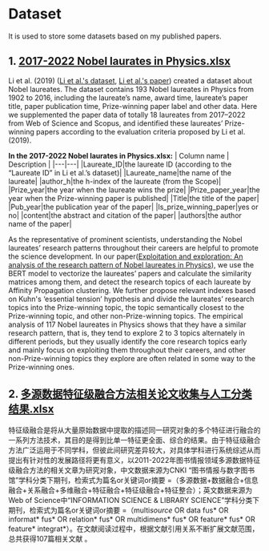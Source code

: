 # Dataset
It is used to store some datasets based on my published papers.

## 1. [2017-2022 Nobel laurates in Physics.xlsx](https://github.com/Olivercyf/Paper-dataset/blob/main/2017-2022%20Nobel%20laurates%20in%20Physics.xlsx)
Li et al. (2019) ([Li et al.'s dataset](https://dataverse.harvard.edu/dataset.xhtml?persistentId=doi:10.7910/DVN/6NJ5RN), [Li et al.'s paper](https://www.nature.com/articles/s41597-019-0033-6)) created a dataset about Nobel laureates. The dataset contains 193 Nobel laureates in Physics from 1902 to 2016, including the laureate’s name, award time, laureate’s paper title, paper publication time, Prize-winning paper label and other data. Here we supplemented the paper data of totally 18 laureates from 2017–2022 from Web of Science and Scopus, and identified these laureates’ Prize-winning papers according to the evaluation criteria proposed by Li et al. (2019).

**In the 2017-2022 Nobel laurates in Physics.xlsx:**
| Column name | Description |
|---|---|
|Laureate_ID|the laureate ID (according to the “Laureate ID” in Li et al.’s dataset)|
|Laureate_name|the name of the laureate|
|author_h|the h-index of the laureate (from the Scope)|
|Prize_year|the year when the laureate wins the prize|
|Prize_paper_year|the year when the Prize-winning paper is published|
|Title|the title of the paper|
|Pub_year|the publication year of the paper|
|Is_prize_winning_paper|yes or no|
|content|the abstract and citation of the paper|
|authors|the author name of the paper|

As the representative of prominent scientists, understanding the Nobel laureates’ research patterns throughout their careers are helpful to promote the science development. In our paper([Exploitation and exploration: An analysis of the research pattern of Nobel laureates in Physics](https://www.sciencedirect.com/science/article/pii/S1751157723000536?dgcid=coauthor)), we use the BERT model to vectorize the laureates’ papers and calculate the similarity matrices among them, and detect the research topics of each laureate by Affinity Propagation clustering. We further propose relevant indexes based on Kuhn's ‘essential tension’ hypothesis and divide the laureates’ research topics into the Prize-winning topic, the topic semantically closest to the Prize-winning topic, and other non-Prize-winning topics. The empirical analysis of 117 Nobel laureates in Physics shows that they have a similar research pattern, that is, they tend to explore 2 to 3 topics alternately in different periods, but they usually identify the core research topics early and mainly focus on exploiting them throughout their careers, and other non-Prize-winning topics they explore are often related in some way to the Prize-winning ones.

## 2. [多源数据特征级融合方法相关论文收集与人工分类结果.xlsx](https://github.com/Olivercyf/Paper-dataset/blob/main/%E5%A4%9A%E6%BA%90%E6%95%B0%E6%8D%AE%E7%89%B9%E5%BE%81%E7%BA%A7%E8%9E%8D%E5%90%88%E6%96%B9%E6%B3%95%E7%9B%B8%E5%85%B3%E8%AE%BA%E6%96%87%E6%94%B6%E9%9B%86%E4%B8%8E%E4%BA%BA%E5%B7%A5%E5%88%86%E7%B1%BB%E7%BB%93%E6%9E%9C.xlsx)
特征级融合是将从大量原始数据中提取的描述同一研究对象的多个特征进行融合的一系列方法技术，其目的是得到比单一特征更全面、综合的结果。由于特征级融合方法广泛运用于不同学科，但彼此间研究差异较大，对具体学科进行系统综述从而提出有针对性的发展路径将更有意义，以2011-2022年图书情报领域多源数据特征级融合方法的相关文章为研究对象，中文数据来源为CNKI “图书情报与数字图书馆”学科分类下期刊，检索式为篇名or关键词or摘要 =（多源数据+数据融合+信息融合+关系融合+多维融合+特征融合+特征级融合+特征整合）；英文数据来源为Web of Science中“INFORMATION SCIENCE & LIBRARY SCIENCE”学科分类下期刊，检索式为篇名or关键词or摘要 =（multi*source* OR data fus* OR informat* fus* OR relation* fus* OR multidimens* fus* OR feature* fus* OR feature* integrat*）。在文献阅读过程中，根据文献引用关系不断扩展文献范围，总共获得107篇相关文献 。



